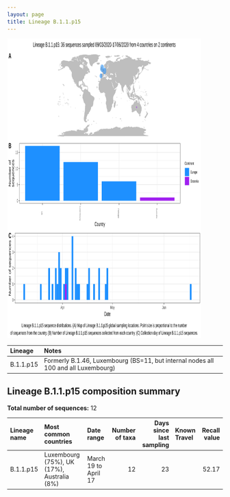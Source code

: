 ```yaml
---
layout: page
title: Lineage B.1.1.p15
---
```




<img src="../assets/images/B.1.1.p15.svg" alt="B.1.1.p15 lineage summary figure" width="90%" height="700px" />


| Lineage | Notes |
|:-----|:-----|
| B.1.1.p15 | Formerly B.1.46, Luxembourg (BS=11, but internal nodes all 100 and all Luxembourg) |

<h2>Lineage B.1.1.p15 composition summary </h2>

<strong>Total number of sequences:</strong> 12

| Lineage name | Most common countries | Date range | Number of taxa |  Days since last sampling | Known Travel | Recall value |
|:-----|:-----|:-------|-------:|-------:|:---------|--------:|
| B.1.1.p15 | Luxembourg (75%), UK (17%), Australia (8%) | March 19 to April 17 | 12 | 23 |  | 52.17 |
